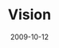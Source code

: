 ---
layout: music 
title: "Vision"
series: "The Garden"
date: 2009-10-12 
description: "Brian Tome discusses why it's important to have a vision for your growth."
audio: "http://s3.amazonaws.com/crossroadsaudiomessages/Garden1.mp3"
audio-duration: "37:32"
src: "http://www.crossroads.net/players/media/mediumHz/Garden_190x110.jpg"
---